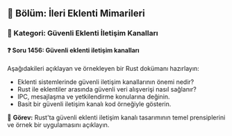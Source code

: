 ## 📘 Bölüm: İleri Eklenti Mimarileri  
### 🔹 Kategori: Güvenli Eklenti İletişim Kanalları  
#### ❓ Soru 1456: Güvenli eklenti iletişim kanalları

Aşağıdakileri açıklayan ve örnekleyen bir Rust dokümanı hazırlayın:

- Eklenti sistemlerinde güvenli iletişim kanallarının önemi nedir?
- Rust ile eklentiler arasında güvenli veri alışverişi nasıl sağlanır?
- IPC, mesajlaşma ve yetkilendirme konularına değinin.
- Basit bir güvenli iletişim kanalı kod örneğiyle gösterin.

🔧 **Görev:** Rust'ta güvenli eklenti iletişim kanalı tasarımının temel prensiplerini ve örnek bir uygulamasını açıklayın.
